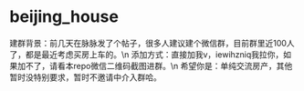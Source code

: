 # beijing_house
建群背景：前几天在脉脉发了个帖子，很多人建议建个微信群，目前群里近100人了，都是最近考虑买房上车的。\n
添加方式：直接加我v，iewihzniq我拉你，如果加不了，请看本repo微信二维码截图进群。\n
希望你是：单纯交流房产，其他暂时没特别要求，暂时不邀请中介入群哈。
